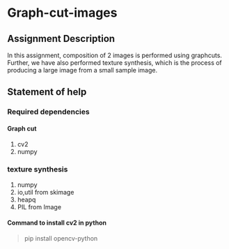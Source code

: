 # Graph-cut-images

## Assignment Description
In this assignment, composition of 2 images is performed using graphcuts. Further, we have also performed texture synthesis, which is the process of  producing a large image from a small sample image.

## Statement of help

### Required dependencies

#### Graph cut
1. cv2
2. numpy



### texture synthesis
1. numpy
2. io,util from skimage
3. heapq
4. PIL from Image

#### Command to install cv2 in python
>pip install opencv-python


 
 
